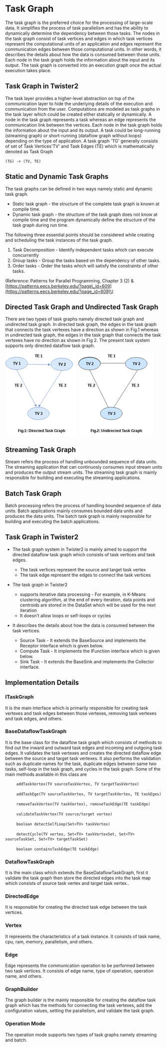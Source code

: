 # Task Graph

The task graph is the preferred choice for the processing of large-scale data. It simplifies the 
process of task parallelism and has the ability to dynamically determine the dependency between 
those tasks. The nodes in the task graph consist of task vertices and edges in which task vertices 
represent the computational units of an application and edges represent the communication edges 
between those computational units. In other words, it describes the details about how the data is 
consumed between those units. Each node in the task graph holds the information about the input and 
its output. The task graph is converted into an execution graph once the actual execution takes place.

## Task Graph in Twister2

The task layer provides a higher-level abstraction on top of the communication layer to hide the 
underlying details of the execution and communication from the user. Computations are modeled as 
task graphs in the task layer which could be created either statically or dynamically. A node in 
the task graph represents a task whereas an edge represents the communication link between the vertices.
Each node in the task graph holds the information about the input and its output. A task could be 
long-running (streaming graph) or short-running (dataflow graph without loops) depending on the type 
of application. A task graph 'TG' generally consists of set of Task Vertices'TV' and Task Edges \(TE\) which is 
mathematically denoted as Task Graph

```text
(TG) -> (TV, TE)
```
## Static and Dynamic Task Graphs 

The task graphs can be defined in two ways namely static and dynamic task graph. 
 * Static task graph - the structure of the complete task graph is known at compile time.
 * Dynamic task graph - the structure of the task graph does not know at compile time and the program 
   dynamically define the structure of the task graph during run time.
 
The following three essential points should be considered while creating and scheduling the task 
instances of the task graph.

1. Task Decomposition - Identify independent tasks which can execute concurrently
2. Group tasks - Group the tasks based on the dependency of other tasks.
3. Order tasks - Order the tasks which will satisfy the constraints of other tasks.

\(Reference: Patterns for Parallel Programming, Chapter 3 \(2\) & 
[https://patterns.eecs.berkeley.edu/?page\_id=609](https://patterns.eecs.berkeley.edu/?page_id=609)\)

## Directed Task Graph and Undirected Task Graph

There are two types of task graphs namely directed task graph and undirected task graph. In directed
task graph, the edges in the task graph that connects the task vertexes have a direction as shown 
in Fig.1 whereas in undirected task graph, the edges in the task graph that connects the task 
vertexes have no direction as shown in Fig 2. The present task system supports only directed dataflow 
task graph.

![Directed Graph](../../../images/directed.png)  ![UnDirected Graph](../../../images/undirected.png)

## Streaming Task Graph

Stream refers the process of handling unbounded sequence of data units. The streaming application 
that can continuosly consumes input stream units and produces the output stream units. The streaming
task graph is mainly responsible for building and executing the streaming applications.

## Batch Task Graph

Batch processing refers the process of handling bounded sequence of data units. Batch applications 
mainly consumes bounded data units and produces the data units. The batch task graph is mainly 
responsible for building and executing the batch applications.

## Task Graph in Twister2

* The task graph system in Twister2 is mainly aimed to support the directed dataflow task graph 
  which consists of task vertices and task edges. 
   * The task vertices represent the source and target task vertex 
   * The task edge represent the edges to connect the task vertices
   
* The task graph in Twister2  
  * supports iterative data processing - For example, in K-Means clustering algorithm, at the end of 
    every iteration, data points and centroids are stored in the DataSet which will be used for the 
    next iteration 
  * It doesn’t allow loops or self-loops or cycles
    
* It describes the details about how the data is consumed between the task vertices.  
  * Source Task - It extends the BaseSource and implements the Receptor interface which is given below.
  * Compute Task - It implements the IFunction interface which is given below.
  * Sink Task - It extends the BaseSink and implements the Collector interface. 

## Implementation Details

### ITaskGraph

It is the main interface which is primarily responsible for creating task vertexes and task edges 
between those vertexes, removing task vertexes and task edges, and others.

### BaseDataflowTaskGraph

It is the base class for the dataflow task graph which consists of methods to find out the inward 
and outward task edges and incoming and outgoing task edges. It validates the task vertexes and 
creates the directed dataflow edge between the source and target task vertexes. It also performs the 
validation such as duplicate names for the task, duplicate edges between same two tasks, 
self-loop in the task graph, and cycles in the task graph. Some of the main methods available in 
this class are

```text
     addTaskVertex(TV sourceTaskVertex, TV targetTaskVertex)

     addTaskEge(TV sourceTaskVertex, TV targetTaskVertex, TE taskEges)

     removeTaskVertex(TV taskVertex), removeTaskEdge(TE taskEdge)

     validateTaskVertex(TV source/target vertex)
            
     boolean detectSelfLoop(Set<TV> taskVertex)
            
     detectCycle(TV vertex, Set<TV> taskVertexSet, Set<TV> sourceTaskSet, Set<TV> targetTaskSet)
            
     boolean containsTaskEdge(TE taskEdge)
```

### DataflowTaskGraph

It is the main class which extends the BaseDataflowTaskGraph, first it validate the task graph then 
store the directed edges into the task map which consists of source task vertex and target task vertex..

### DirectedEdge

It is responsible for creating the directed task edge between the task vertices. 

### Vertex

It represents the characteristics of a task instance. It consists of task name, cpu, ram, memory, 
parallelism, and others.

### Edge

Edge represents the communication operation to be performed between two task vertices. It consists 
of edge name, type of operation, operation name, and others.

### GraphBuilder

The graph builder is the mainly responsible for creating the dataflow task graph which has the 
methods for connecting the task vertexes, add the configuration values, setting the parallelism, and 
validate the task graph.

### Operation Mode

The operation mode supports two types of task graphs namely streaming and batch.

